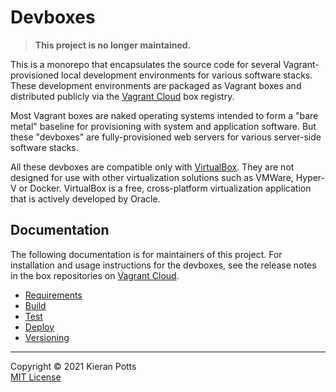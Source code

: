 # Devboxes

> **This project is no longer maintained.**

This is a monorepo that encapsulates the source code for several Vagrant-provisioned local development environments for various software stacks. These development environments are packaged as Vagrant boxes and distributed publicly via the [Vagrant Cloud](//app.vagrantup.com/kieranpotts/) box registry.

Most Vagrant boxes are naked operating systems intended to form a "bare metal" baseline for provisioning with system and application software. But these "devboxes" are fully-provisioned web servers for various server-side software stacks.

All these devboxes are compatible only with [VirtualBox](//www.virtualbox.org/). They are not designed for use with other virtualization solutions such as VMWare, Hyper-V or Docker. VirtualBox is a free, cross-platform virtualization application that is actively developed by Oracle.

## Documentation

The following documentation is for maintainers of this project. For installation and usage instructions for the devboxes, see the release notes in the box repositories on [Vagrant Cloud](//app.vagrantup.com/kieranpotts/).

- [Requirements](./docs/requirements.md)
- [Build](./docs/build.md)
- [Test](./docs/test.md)
- [Deploy](./docs/deploy.md)
- [Versioning](./docs/versioning.md)

---

Copyright © 2021 Kieran Potts \
[MIT License](./LICENSE.txt)
